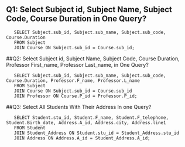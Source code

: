 ## Q1: Select Subject id, Subject Name, Subject Code, Course Duration in One Query?
```MYSQL
   SELECT Subject.sub_id, Subject.sub_name, Subject.sub_code, Course.Duration
   FROM Subject
   JOIN Course ON Subject.sub_id = Course.sub_id;
```
##Q2: Select Subject id, Subject Name, Subject Code, Course Duration, Professor First_name, Professor Last_name, in One Query?
```MYSQL
   SELECT Subject.sub_id, Subject.sub_name, Subject.sub_code, Course.Duration, Professor.F_name, Professor.L_name
   FROM Subject
   JOIN Course ON Subject.sub_id = Course.sub_id
   JOIN Professor ON Course.P_id = Professor.P_id;
```
##Q3: Select All Students With Their Address In one Query?
```MYSQL
   SELECT Student.stu_id, Student.F_name, Student.F_telephone, Student.Birth_date, Address.A_id, Address.city, Address.line1
   FROM Student
   JOIN Student_Address ON Student.stu_id = Student_Address.stu_id
   JOIN Address ON Address.A_id = Student_Address.A_id;
```
